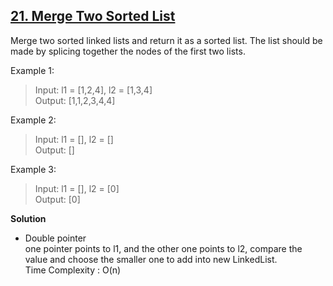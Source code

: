 ## [21. Merge Two Sorted List](https://leetcode.com/problems/merge-two-sorted-lists/)

Merge two sorted linked lists and return it as a sorted list. The list should be made by splicing together the nodes of the first two lists.  

Example 1:
>Input: l1 = [1,2,4], l2 = [1,3,4]  
Output: [1,1,2,3,4,4]  

Example 2:
>Input: l1 = [], l2 = []  
Output: []  

Example 3:
>Input: l1 = [], l2 = [0]  
Output: [0]  

**Solution**  
* Double pointer  
one pointer points to l1, and the other one points to l2, compare the value and choose the smaller one to add into new LinkedList.  
Time Complexity : O(n)